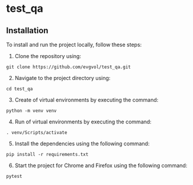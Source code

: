 # test_qa

## Installation
To install and run the project locally, follow these steps:

1. Clone the repository using:
```
git clone https://github.com/evgvol/test_qa.git
```
2. Navigate to the project directory using:
```
cd test_qa
```
3. Create of virtual environments by executing the command:
```
python -m venv venv
```
4. Run of virtual environments by executing the command:
```
. venv/Scripts/activate
```
5. Install the dependencies using the following command: 
```
pip install -r requirements.txt
```
6.  Start the project for Chrome and Firefox using the following command:
```
pytest
```